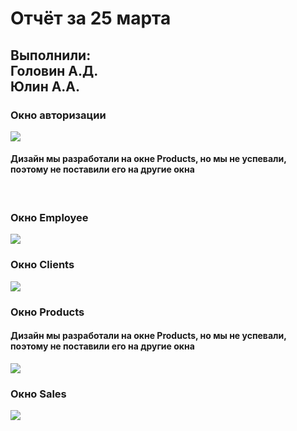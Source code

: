 <h1>Отчёт за 25 марта</h1>
<h2>Выполнили:<br><b>Головин А.Д.<br>Юлин А.А.</b></h2>
<h3>Окно авторизации</h3>
<img src="https://user-images.githubusercontent.com/98512815/160254398-4ce71a09-32f4-41aa-bd7a-d24a77740f9d.gif">
<br>
<h4>Дизайн мы разработали на окне Products, но мы не успевали, поэтому не поставили его на другие окна</h4>
<br>
<h3>Окно Employee</h3>
<img src="https://user-images.githubusercontent.com/98512815/160254482-0831fd8e-fe91-4467-8340-0349a2e33952.gif">
<br>
<h3>Окно Clients</h3>
<img src="https://user-images.githubusercontent.com/98512815/160254486-ec0ea357-6107-413a-b8ba-defa49e16d3c.gif">
<br>
<h3>Окно Products</h3>
<h4>Дизайн мы разработали на окне Products, но мы не успевали, поэтому не поставили его на другие окна</h4>
<img src="https://user-images.githubusercontent.com/98512815/160254497-dbafe663-0a74-4970-8d46-addfc559c2e5.gif">
<br>
<h3>Окно Sales</h3>
<img src="https://user-images.githubusercontent.com/98512815/160254499-3f56c8a0-8fbe-4c52-9c4d-97395c57cc20.gif">
<br>
